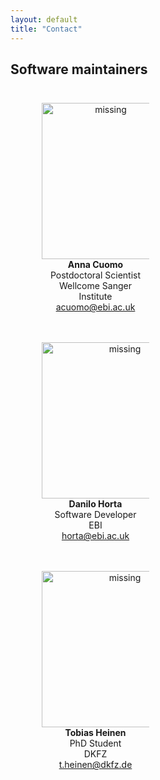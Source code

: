 ```yaml
---
layout: default
title: "Contact"
---
```


## Software maintainers

<head>
<style type="text/css">
/* Create two equal columns that floats next to each other */
.column {
  float: left;
  width: 50%;
  padding: 10px;
}
/* Clear floats after the columns */
.row:after {
  content: "";
  display: table;
  clear: both
}
</style>
</head>

<div class="row">
  <div class="column">
    <figure align="center">
    <img src='images/Cuomo_Anna.png' alt='missing' width="205" height="250" />
    <figcaption><b>Anna Cuomo</b> <br> Postdoctoral Scientist <br>  Wellcome Sanger Institute <br> <a href="mailto:acuomo@ebi.ac.uk">acuomo@ebi.ac.uk</a> </figcaption>
    </figure>
  </div>
  <div class="column">
    <figure align="center">
    <img src="images/danilo.jpg" alt='missing' width="250" height="250"/>
    <figcaption> <b>Danilo Horta</b> <br> Software Developer <br> EBI <br> <a href="mailto:horta@ebi.ac.uk">horta@ebi.ac.uk</a></figcaption>
    </figure>
  </div>
<div class="row">
  <div class="column">
    <figure align="center">
    <img src="images/tobi.jpg" alt='missing' width="250" height="250"/>
    <figcaption> <b>Tobias Heinen</b> <br> PhD Student <br> DKFZ <br> <a href="mailto:t.heinen@dkfz.de">t.heinen@dkfz.de</a> </figcaption>
    </figure>
  </div>
</div>
</div>
